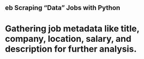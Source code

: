 ## eb Scraping “Data” Jobs with Python

# Gathering job metadata like title, company, location, salary, and description for further analysis.
